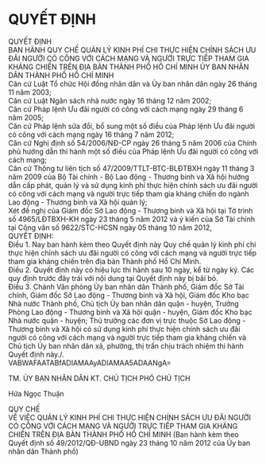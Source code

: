 # QUYẾT ĐỊNH

QUYẾT ĐỊNH  
BAN HÀNH QUY CHẾ QUẢN LÝ KINH PHÍ CHI THỰC HIỆN CHÍNH SÁCH ƯU ĐÃI NGƯỜI CÓ CÔNG VỚI CÁCH MẠNG VÀ NGƯỜI TRỰC TIẾP THAM GIA KHÁNG CHIẾN TRÊN ĐỊA BÀN THÀNH PHỐ HỒ CHÍ MINH
ỦY BAN NHÂN DÂN THÀNH PHỐ HỒ CHÍ MINH  
Căn cứ Luật Tổ chức Hội đồng nhân dân và Ủy ban nhân dân ngày 26 tháng 11 năm 2003;  
Căn cứ Luật Ngân sách nhà nước ngày 16 tháng 12 năm 2002;  
Căn cứ Pháp lệnh Ưu đãi người có công với cách mạng ngày 29 tháng 6 năm 2005;  
Căn cứ Pháp lệnh sửa đổi, bổ sung một số điều của Pháp lệnh Ưu đãi người có công với cách mạng ngày 16 tháng 7 năm 2012;  
Căn cứ Nghị định số 54/2006/NĐ-CP ngày 26 tháng 5 năm 2006 của Chính phủ hướng dẫn thi hành một số điều của Pháp lệnh Ưu đãi người có công với cách mạng;  
Căn cứ Thông tư liên tịch số 47/2009/TTLT-BTC-BLĐTBXH ngày 11 tháng 3 năm 2009 của Bộ Tài chính - Bộ Lao động - Thương binh và Xã hội hướng dẫn cấp phát, quản lý và sử dụng kinh phí thực hiện chính sách ưu đãi người có công với cách mạng và người trực tiếp tham gia kháng chiến do ngành Lao động - Thương binh và Xã hội quản lý;  
Xét đề nghị của Giám đốc Sở Lao động - Thương binh và Xã hội tại Tờ trình số 4965/LĐTBXH-KH ngày 23 tháng 5 năm 2012 và ý kiến của Sở Tài chính tại Công văn số 9622/STC-HCSN ngày 05 tháng 10 năm 2012,  
QUYẾT ĐỊNH:  
Điều 1. Nay ban hành kèm theo Quyết định này Quy chế quản lý kinh phí chi thực hiện chính sách ưu đãi người có công với cách mạng và người trực tiếp tham gia kháng chiến trên địa bàn Thành phố Hồ Chí Minh.  
Điều 2. Quyết định này có hiệu lực thi hành sau 10 ngày, kể từ ngày ký. Các quy định trước đây trái với nội dung tại Quyết định này bị bãi bỏ.  
Điều 3. Chánh Văn phòng Ủy ban nhân dân Thành phố, Giám đốc Sở Tài chính, Giám đốc Sở Lao động - Thương binh và Xã hội, Giám đốc Kho bạc Nhà nước Thành phố, Chủ tịch Ủy ban nhân dân quận - huyện, Trưởng Phòng Lao động - Thương binh và Xã hội quận - huyện, Giám đốc Kho bạc Nhà nước quận - huyện; Thủ trưởng các đơn vị trực thuộc Sở Lao động - Thương binh và Xã hội có sử dụng kinh phí thực hiện chính sách ưu đãi người có công với cách mạng và người trực tiếp tham gia kháng chiến và Chủ tịch Ủy ban nhân dân xã, phường, thị trấn chịu trách nhiệm thi hành Quyết định này./.  
  VABWAFAATABfADIAMAAyADIAMAA5ADAANgA=    
    
TM. ỦY BAN NHÂN DÂN 
KT. CHỦ TỊCH 
PHÓ CHỦ TỊCH 
 
 
 
 
Hứa Ngọc Thuận     
  
QUY CHẾ  
VỀ VIỆC QUẢN LÝ KINH PHÍ CHI THỰC HIỆN CHÍNH SÁCH ƯU ĐÃI NGƯỜI CÓ CÔNG VỚI CÁCH MẠNG VÀ NGƯỜI TRỰC TIẾP THAM GIA KHÁNG CHIẾN TRÊN ĐỊA BÀN THÀNH PHỐ HỒ CHÍ MINH 
 (Ban hành kèm theo Quyết định số 49/2012/QĐ-UBND ngày 23 tháng 10 năm 2012 của Ủy ban nhân dân Thành phố)